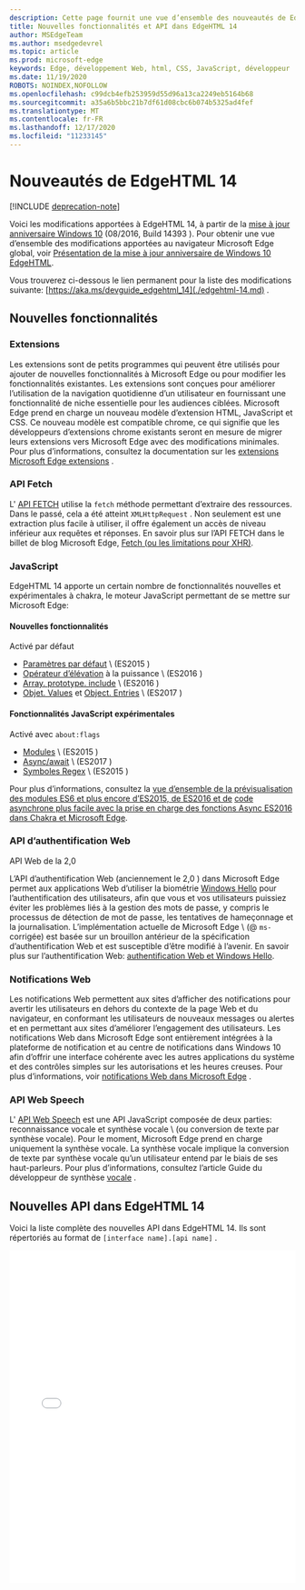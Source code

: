 ```yaml
---
description: Cette page fournit une vue d’ensemble des nouveautés de EdgeHTML 14.
title: Nouvelles fonctionnalités et API dans EdgeHTML 14
author: MSEdgeTeam
ms.author: msedgedevrel
ms.topic: article
ms.prod: microsoft-edge
keywords: Edge, développement Web, html, CSS, JavaScript, développeur
ms.date: 11/19/2020
ROBOTS: NOINDEX,NOFOLLOW
ms.openlocfilehash: c99dcb4efb253959d55d96a13ca2249eb5164b68
ms.sourcegitcommit: a35a6b5bbc21b7df61d08cbc6b074b5325ad4fef
ms.translationtype: MT
ms.contentlocale: fr-FR
ms.lasthandoff: 12/17/2020
ms.locfileid: "11233145"
---
```

# Nouveautés de EdgeHTML 14  

[!INCLUDE [deprecation-note](../../includes/legacy-edge-note.md)]  

Voici les modifications apportées à EdgeHTML 14, à partir de la [mise à jour anniversaire Windows 10](https://blogs.windows.com/windowsexperience/2016/06/29) (08/2016, Build 14393 \).  Pour obtenir une vue d’ensemble des modifications apportées au navigateur Microsoft Edge global, voir [Présentation de la mise à jour anniversaire de Windows 10 EdgeHTML](https://blogs.windows.com/msedgedev/2016/08/04).  

Vous trouverez ci-dessous le lien permanent pour la liste des modifications suivante: [https://aka.ms/devguide_edgehtml_14](./edgehtml-14.md) .  

## Nouvelles fonctionnalités  

### Extensions  

Les extensions sont de petits programmes qui peuvent être utilisés pour ajouter de nouvelles fonctionnalités à Microsoft Edge ou pour modifier les fonctionnalités existantes.  Les extensions sont conçues pour améliorer l’utilisation de la navigation quotidienne d’un utilisateur en fournissant une fonctionnalité de niche essentielle pour les audiences ciblées.  Microsoft Edge prend en charge un nouveau modèle d’extension HTML, JavaScript et CSS.  Ce nouveau modèle est compatible chrome, ce qui signifie que les développeurs d’extensions chrome existants seront en mesure de migrer leurs extensions vers Microsoft Edge avec des modifications minimales.  Pour plus d’informations, consultez la documentation sur les [extensions Microsoft Edge extensions](../../extensions/index.md) .  

### API Fetch  
L' [API FETCH](https://fetch.spec.whatwg.org#fetch-api) utilise la `fetch` méthode permettant d’extraire des ressources.  Dans le passé, cela a été atteint `XMLHttpRequest` .  Non seulement est une extraction plus facile à utiliser, il offre également un accès de niveau inférieur aux requêtes et réponses.  En savoir plus sur l’API FETCH dans le billet de blog Microsoft Edge, [Fetch (ou les limitations pour XHR)](https://blogs.windows.com/msedgedev/2016/05/24).  

### JavaScript  

EdgeHTML 14 apporte un certain nombre de fonctionnalités nouvelles et expérimentales à chakra, le moteur JavaScript permettant de se mettre sur Microsoft Edge:  

#### Nouvelles fonctionnalités  

Activé par défaut  

*   [Paramètres par défaut](https://developer.microsoft.com/microsoft-edge/platform/status/defaultparameteres6) \ (ES2015 \)
*   [Opérateur d’élévation](https://developer.microsoft.com/microsoft-edge/platform/status/exponentiationoperatores2016) à la puissance \ (ES2016 \)
*   [Array. prototype. include](https://developer.microsoft.com/microsoft-edge/platform/status/arrayprototypeincludeses2016) \ (ES2016 \)
*   [Objet. Values](https://developer.mozilla.org/docs/Web/JavaScript/Reference/Global_Objects/Object/values) et [Object. Entries](https://developer.mozilla.org/docs/Web/JavaScript/Reference/Global_Objects/Object/entries) \ (ES2017 \)  

#### Fonctionnalités JavaScript expérimentales  

Activé avec `about:flags`  

*   [Modules](https://blogs.windows.com/msedgedev/2016/05/17) \ (ES2015 \)  
*   [Async/await](https://developer.microsoft.com/microsoft-edge/platform/status/asyncfunctionses2016) \ (ES2017 \)  
*   [Symboles Regex](https://developer.microsoft.com/microsoft-edge/platform/status/regexpbuiltinses6) \ (ES2015 \)  

Pour plus d’informations, consultez la [vue d’ensemble de la prévisualisation des modules ES6 et plus encore d’ES2015, de ES2016 et de](https://blogs.windows.com/msedgedev/2016/05/17) [code asynchrone plus facile avec la prise en charge des fonctions Async ES2016 dans Chakra et Microsoft Edge](https://blogs.windows.com/msedgedev/2015/09/30).  

### API d’authentification Web  

API Web de la 2,0  

L’API d’authentification Web (anciennement le 2,0 \) dans Microsoft Edge permet aux applications Web d’utiliser la biométrie [Windows Hello](https://www.microsoft.com/windows/comprehensive-security) pour l’authentification des utilisateurs, afin que vous et vos utilisateurs puissiez éviter les problèmes liés à la gestion des mots de passe, y compris le processus de détection de mot de passe, les tentatives de hameçonnage et la journalisation.  L’implémentation actuelle de Microsoft Edge \ (@ `ms-` corrigée) est basée sur un brouillon antérieur de la spécification d’authentification Web et est susceptible d’être modifié à l’avenir.  En savoir plus sur l’authentification Web:  [authentification Web et Windows Hello](../windows-integration/web-authentication.md).

### Notifications Web
Les notifications Web permettent aux sites d’afficher des notifications pour avertir les utilisateurs en dehors du contexte de la page Web et du navigateur, en conformant les utilisateurs de nouveaux messages ou alertes et en permettant aux sites d’améliorer l’engagement des utilisateurs.  Les notifications Web dans Microsoft Edge sont entièrement intégrées à la plateforme de notification et au centre de notifications dans Windows 10 afin d’offrir une interface cohérente avec les autres applications du système et des contrôles simples sur les autorisations et les heures creuses.  Pour plus d’informations, voir [notifications Web dans Microsoft Edge](https://blogs.windows.com/msedgedev/2016/05/16) .  

### API Web Speech
L' [API Web Speech](https://dvcs.w3.org/hg/speech-api/raw-file/tip/speechapi.html) est une API JavaScript composée de deux parties: reconnaissance vocale et synthèse vocale \ (ou conversion de texte par synthèse vocale).  Pour le moment, Microsoft Edge prend en charge uniquement la synthèse vocale.  La synthèse vocale implique la conversion de texte par synthèse vocale qu’un utilisateur entend par le biais de ses haut-parleurs.  Pour plus d’informations, consultez l’article Guide du développeur de synthèse [vocale](https://developer.mozilla.org/docs/Web/API/Web_Speech_API) .  

## Nouvelles API dans EdgeHTML 14

Voici la liste complète des nouvelles API dans EdgeHTML 14.  Ils sont répertoriés au format de `[interface name].[api name]` .  

<iframe height='585' scrolling='no' title='Nouvelles API dans EdgeHTML 14' src='//codepen.io/MSEdgeDev/embed/oWMEPE/?height=585&theme-id=23761&default-tab=result&embed-version=2' frameborder='no' allowtransparency='true' allowfullscreen='true' style='width: 100%;'>Reportez-vous au stylo <a href='https://codepen.io/MSEdgeDev/pen/oWMEPE/'> nouvelles API dans EdgeHTML 14 </a> MSEdgeDev ( <a href='https://codepen.io/MSEdgeDev'> @MSEdgeDev </a> ) sur <a href='https://codepen.io'> CodePen </a> .</iframe>  
